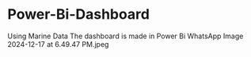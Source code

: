 # Power-Bi-Dashboard
Using Marine Data The dashboard is made in Power Bi
<img>WhatsApp Image 2024-12-17 at 6.49.47 PM.jpeg<img/>

